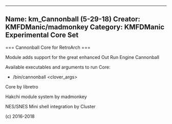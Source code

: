 -----------------------
Name: km_Cannonball (5-29-18)
Creator: KMFDManic/madmonkey
Category: KMFDManic Experimental Core Set
-----------------------
=== Cannonball Core for RetroArch ===

Module adds support for the great enhanced Out Run Engine Cannonball

Available executables and arguments to run Core:
- /bin/cannonball <rom> <clover_args>

Core by libretro

Hakchi module system by madmonkey

NES/SNES Mini shell integration by Cluster

(c) 2016-2018
